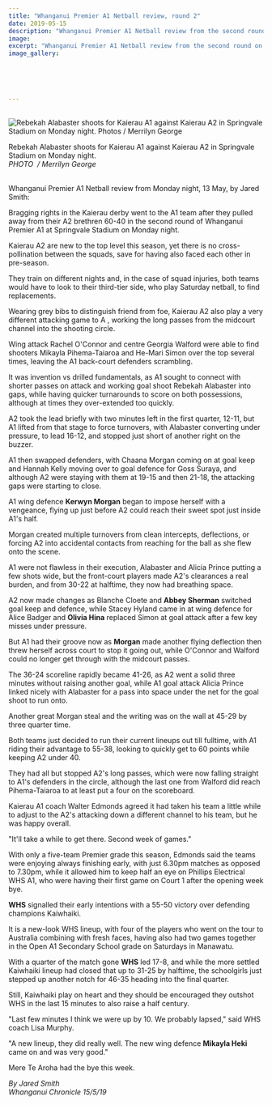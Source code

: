 ```yaml
---
title: "Whanganui Premier A1 Netball review, round 2"
date: 2019-05-15
description: "Whanganui Premier A1 Netball review from the second round on Monday night at Springvale Stadium..."
image: 
excerpt: "Whanganui Premier A1 Netball review from the second round on Monday night at Springvale Stadium."
image_gallery:
    
    
    
    
    
---
```


<p>&nbsp;<img src="https://www.nzherald.co.nz/resizer/wo1OLzZQyRSQaZLydJXI5Dnc1Ck=/620x349/smart/filters:quality(70)/arc-anglerfish-syd-prod-nzme.s3.amazonaws.com/public/V45IEMFLGZCXJMKAKCYZZNRJ5A.jpg" alt="Rebekah Alabaster shoots for Kaierau A1 against Kaierau A2 in Springvale Stadium on Monday night. Photos / Merrilyn George" /></p>
<p><span>Rebekah Alabaster shoots for Kaierau A1 against Kaierau A2 in Springvale Stadium on Monday night. <br /><em>PHOTO&nbsp; / Merrilyn George</em></span></p>
<p><span><br />Whanganui Premier A1 Netball review from Monday night, 13 May, by Jared Smith:</span></p>
<p>Bragging rights in the Kaierau derby went to the A1 team after they pulled away from their A2 brethren 60-40 in the second round of Whanganui Premier A1 at Springvale Stadium on Monday night.</p>
<p>Kaierau A2 are new to the top level this season, yet there is no cross-pollination between the squads, save for having also faced each other in pre-season.</p>
<p>They train on different nights and, in the case of squad injuries, both teams would have to look to their third-tier side, who play Saturday netball, to find replacements.</p>
<p><span class="ellipsis">Wearing grey bibs to distinguish friend from foe, Kaierau A2</span>&nbsp;<span>also play a very different attacking game to A , working the long passes from the midcourt channel into the shooting circle.</span></p>
<p>Wing attack Rachel O'Connor and centre Georgia Walford were able to find shooters Mikayla Pihema-Taiaroa and He-Mari Simon over the top several times, leaving the A1 back-court defenders scrambling.</p>
<p>It was invention vs drilled fundamentals, as A1 sought to connect with shorter passes on attack and working goal shoot Rebekah Alabaster into gaps, while having quicker turnarounds to score on both possessions, although at times they over-extended too quickly.</p>
<p>A2 took the lead briefly with two minutes left in the first quarter, 12-11, but A1 lifted from that stage to force turnovers, with Alabaster converting under pressure, to lead 16-12, and stopped just short of another right on the buzzer.</p>
<p>A1 then swapped defenders, with Chaana Morgan coming on at goal keep and Hannah Kelly moving over to goal defence for Goss Suraya, and although A2 were staying with them at 19-15 and then 21-18, the attacking gaps were starting to close.</p>
<p>A1 wing defence <strong>Kerwyn Morgan</strong> began to impose herself with a vengeance, flying up just before A2 could reach their sweet spot just inside A1's half.</p>
<p>Morgan created multiple turnovers from clean intercepts, deflections, or forcing A2 into accidental contacts from reaching for the ball as she flew onto the scene.</p>
<p>A1 were not flawless in their execution, Alabaster and Alicia Prince putting a few shots wide, but the front-court players made A2's clearances a real burden, and from 30-22 at halftime, they now had breathing space.</p>
<p>A2 now made changes as Blanche Cloete and <strong>Abbey Sherman</strong> switched goal keep and defence, while Stacey Hyland came in at wing defence for Alice Badger and <strong>Olivia Hina</strong> replaced Simon at goal attack after a few key misses under pressure.</p>
<p>But A1 had their groove now as <strong>Morgan</strong> made another flying deflection then threw herself across court to stop it going out, while O'Connor and Walford could no longer get through with the midcourt passes.</p>
<p>The 36-24 scoreline rapidly became 41-26, as A2 went a solid three minutes without raising another goal, while A1 goal attack Alicia Prince linked nicely with Alabaster for a pass into space under the net for the goal shoot to run onto.</p>
<p>Another great Morgan steal and the writing was on the wall at 45-29 by three quarter time.</p>
<p>Both teams just decided to run their current lineups out till fulltime, with A1 riding their advantage to 55-38, looking to quickly get to 60 points while keeping A2 under 40.</p>
<p>They had all but stopped A2's long passes, which were now falling straight to A1's defenders in the circle, although the last one from Walford did reach Pihema-Taiaroa to at least put a four on the scoreboard.</p>
<p>Kaierau A1 coach Walter Edmonds agreed it had taken his team a little while to adjust to the A2's attacking down a different channel to his team, but he was happy overall.</p>
<p>"It'll take a while to get there. Second week of games."</p>
<p>With only a five-team Premier grade this season, Edmonds said the teams were enjoying always finishing early, with just 6.30pm matches as opposed to 7.30pm, while it allowed him to keep half an eye on Phillips Electrical WHS A1, who were having their first game on Court 1 after the opening week bye.</p>
<p><strong>WHS</strong> signalled their early intentions with a 55-50 victory over defending champions Kaiwhaiki.</p>
<p>It is a new-look WHS lineup, with four of the players who went on the tour to Australia combining with fresh faces, having also had two games together in the Open A1 Secondary School grade on Saturdays in Manawatu.</p>
<p>With a quarter of the match gone <strong>WHS</strong> led 17-8, and while the more settled Kaiwhaiki lineup had closed that up to 31-25 by halftime, the schoolgirls just stepped up another notch for 46-35 heading into the final quarter.</p>
<p>Still, Kaiwhaiki play on heart and they should be encouraged they outshot WHS in the last 15 minutes to also raise a half century.</p>
<p>"Last few minutes I think we were up by 10. We probably lapsed," said WHS coach Lisa Murphy.</p>
<p>"A new lineup, they did really well. The new wing defence <strong>Mikayla Heki</strong> came on and was very good."</p>
<p>Mere Te Aroha had the bye this week.</p>
<p><em>By Jared Smith</em><br /><em>Whanganui Chronicle 15/5/19</em></p>

